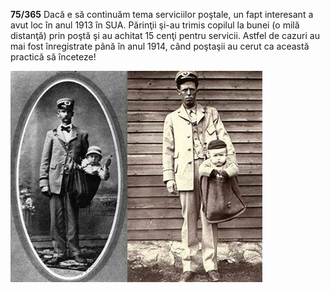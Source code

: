**75/365** Dacă e să continuăm tema serviciilor poştale, un fapt interesant a avut loc în anul 1913 în SUA. Părinţii şi-au trimis copilul la bunei (o milă distanţă) prin poştă şi au achitat 15 cenţi pentru servicii. Astfel de cazuri au mai fost înregistrate până în anul 1914, când poştaşii au cerut ca această practică să înceteze!

![Poştaş cu copil](image-1.jpg)
